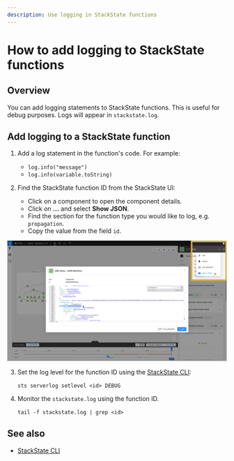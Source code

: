 ```yaml
---
description: Use logging in StackState functions
---
```


# How to add logging to StackState functions

## Overview

You can add logging statements to StackState functions. This is useful for debug purposes. Logs will appear in `stackstate.log`.

## Add logging to a StackState function

1) Add a log statement in the function's code. For example:
    - `log.info("message")`
    - `log.info(variable.toString)`

2) Find the StackState function ID from the StackState UI:
    - Click on a component to open the component details.
    - Click on **...** and select **Show JSON**.
    - Find the section for the function type you would like to log, e.g. `propagation`.
    - Copy the value from the field `id`.

![Show JSON](/.gitbook/assets/v41_show-json.png)

3) Set the log level for the function ID using the [StackState CLI](/setup/cli.md):
    ```
    sts serverlog setlevel <id> DEBUG
    ```

4) Monitor the `stackstate.log` using the function ID.
    ```
    tail -f stackstate.log | grep <id>
    ```
   


## See also

- [StackState CLI](/setup/cli.md)